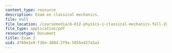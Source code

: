 ```yaml
---
content_type: resource
description: Exam on classical mechanics.
file: null
file_location: /coursemedia/8-012-physics-i-classical-mechanics-fall-2008/4769e1e9f16e380d2f9a5855e427a3a3_exam2.pdf
file_type: application/pdf
resourcetype: Document
title: Exam 2
uid: 4769e1e9-f16e-380d-2f9a-5855e427a3a3
---
```

